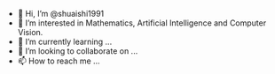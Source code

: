- 👋 Hi, I’m @shuaishi1991
- 👀 I’m interested in Mathematics, Artificial Intelligence and Computer Vision.
- 🌱 I’m currently learning ...
- 💞️ I’m looking to collaborate on ...
- 📫 How to reach me ...

<!---
shuaishi1991/shuaishi1991 is a ✨ special ✨ repository because its `README.md` (this file) appears on your GitHub profile.
You can click the Preview link to take a look at your changes.
--->
